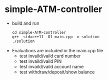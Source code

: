 # simple-ATM-controller
- build and run
  ```
  cd simple-ATM-controller
  g++ -std=c++11 -O1 main.cpp -o solution
  ./solution
  ```
- Evaluations are included in the main.cpp file
  - test invaild/vaild card number
  - test invaild/vaild PIN
  - test invaild/vaild account name
  - test withdraw/deposit/show balance
